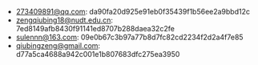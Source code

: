 - 273409891@qq.com: da90fa20d925e91eb0f35439f1b56ee2a9bbd12c
- zengqiubing18@nudt.edu.cn: 7ed8149afb8430f91141ed8707b288daea32c2fe
- sulennn@163.com: 09e0b67c3b97a77b8d7fc82cd2234f2d2a4f7e85
- qiubingzeng@gmail.com: d77a5ca4688a942c001e1b807683dfc275ea3950
